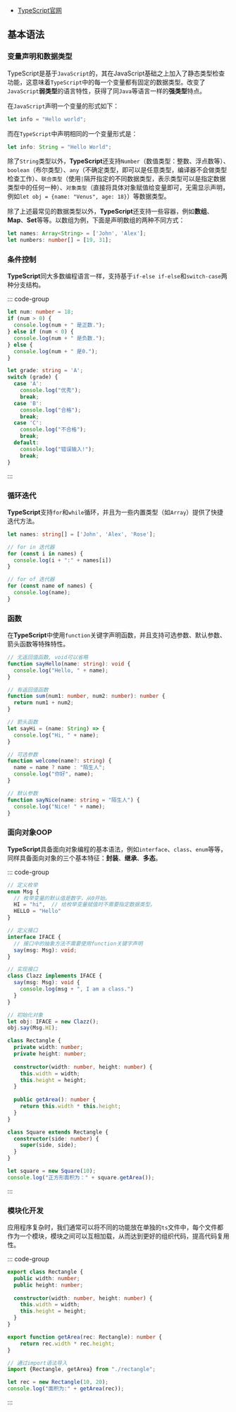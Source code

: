 + [TypeScript官网](https://www.typescriptlang.org/)

## 基本语法

### 变量声明和数据类型

TypeScript是基于`JavaScript`的，其在JavaScript基础之上加入了静态类型检查功能，这意味着`TypeScript`中的每一个变量都有固定的数据类型。改变了`JavaScript`**弱类型**的语言特性，获得了同`Java`等语言一样的**强类型**特点。

在`JavaScript`声明一个变量的形式如下：

```javascript
let info = "Hello world";
```

而在`TypeScript`中声明相同的一个变量形式是：

```typescript
let info: String = "Hello World";
```

除了`String`类型以外，**TypeScript**还支持`Number`（数值类型：整数、浮点数等）、`boolean`（布尔类型）、`any`（不确定类型，即可以是任意类型，编译器不会做类型检查工作）、`联合类型`（使用`|`隔开指定的不同数据类型，表示类型可以是指定数据类型中的任何一种）、`对象类型`（直接将具体对象赋值给变量即可，无需显示声明，例如`let obj = {name: "Venus", age: 18}`）等数据类型。

除了上述最常见的数据类型以外，**TypeScript**还支持一些容器，例如**数组**、**Map**、**Set**等等。以数组为例，下面是声明数组的两种不同方式：

```typescript
let names: Array<String> = ['John', 'Alex'];
let numbers: number[] = [19, 31];
```

### 条件控制

**TypeScript**同大多数编程语言一样，支持基于`if-else if-else`和`switch-case`两种分支结构。

::: code-group 

```ts [if-else if-else] 
let num: number = 18;
if (num > 0) {
  console.log(num + " 是正数.");
} else if (num < 0) {
  console.log(num + " 是负数.");
} else {
  console.log(num + " 是0.");
}
```

  ```ts [switch-case] 
  let grade: string = 'A';
  switch (grade) {
    case 'A':
      console.log("优秀");
      break;
    case 'B':
      console.log("合格");
      break;
    case 'C':
      console.log("不合格");
      break;
    default:
      console.log("错误输入!");
      break;
  }
  ```

:::

### 循环迭代

**TypeScript**支持`for`和`while`循环，并且为一些内置类型（如`Array`）提供了快捷迭代方法。

```ts
let names: string[] = ['John', 'Alex', 'Rose'];

// for in 迭代器
for (const i in names) {
  console.log(i + ":" + names[i])
}

// for of 迭代器
for (const name of names) {
  console.log(name);
}
```

### 函数

在**TypeScript**中使用`function`关键字声明函数，并且支持可选参数、默认参数、箭头函数等特殊特性。

```ts
// 无返回值函数, void可以省略
function sayHello(name: string): void {
  console.log("Hello, " + name);
}

// 有返回值函数
function sum(num1: number, num2: number): number {
  return num1 + num2;
}

// 箭头函数
let sayHi = (name: String) => {
  console.log("Hi, " + name);
}

// 可选参数
function welcome(name?: string) {
  name = name ? name : "陌生人";
  console.log("你好", name);
}

// 默认参数
function sayNice(name: string = "陌生人") {
  console.log("Nice! " + name);
}
```

### 面向对象OOP

**TypeScript**具备面向对象编程的基本语法，例如`interface`、`class`、`enum`等等，同样具备面向对象的三个基本特征：**封装**、**继承**、**多态**。

::: code-group

 ```ts [枚举、接口、多态]
 // 定义枚举
 enum Msg {
   // 枚举变量的默认值是数字，从0开始。
   HI = "hi",  // 给枚举变量赋值时不需要指定数据类型。
   HELLO = "Hello"
 }
 
 // 定义接口
 interface IFACE {
   // 接口中的抽象方法不需要使用function关键字声明
   say(msg: Msg): void;
 }
 
 // 实现接口
 class Clazz implements IFACE {
   say(msg: Msg): void {
     console.log(msg + ", I am a class.")
   }
 }
 
 // 初始化对象
 let obj: IFACE = new Clazz();
 obj.say(Msg.HI);
 ```

```ts [封装、继承]
class Rectangle {
  private width: number;
  private height: number;
  
  constructor(width: number, height: number) {
    this.width = width;
    this.height = height;
  }
  
  public getArea(): number {
    return this.width * this.height;
  }
}

class Square extends Rectangle {
  constructor(side: number) {
    super(side, side);
  }
}

let square = new Square(10);
console.log("正方形面积为：" + square.getArea());
```

:::

### 模块化开发

应用程序复杂时，我们通常可以将不同的功能放在单独的`ts`文件中，每个文件都作为一个模块，模块之间可以互相加载，从而达到更好的组织代码，提高代码复用性。

::: code-group

```ts [rectangle.ts]
export class Rectangle {
  public width: number;
  public height: number;
  
  constructor(width: number, height: number) {
    this.width = width;
    this.height = height;
  }
}

export function getArea(rec: Rectangle): number {
    return rec.width * rec.height;
}
```

```ts [index.ts]
// 通过import语法导入
import {Rectangle, getArea} from "./rectangle";

let rec = new Rectangle(10, 20);
console.log("面积为:" + getArea(rec));
```

:::